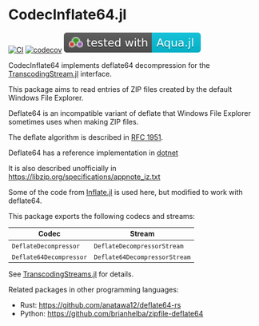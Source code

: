 # CodecInflate64.jl

[![CI](https://github.com/nhz2/CodecInflate64.jl/actions/workflows/CI.yml/badge.svg)](https://github.com/nhz2/CodecInflate64.jl/actions/workflows/CI.yml)
[![codecov](https://codecov.io/gh/nhz2/CodecInflate64.jl/branch/main/graph/badge.svg?token=K3J0T9BZ42)](https://codecov.io/gh/nhz2/CodecInflate64.jl)
[![Aqua QA](https://raw.githubusercontent.com/JuliaTesting/Aqua.jl/master/badge.svg)](https://github.com/JuliaTesting/Aqua.jl)

CodecInflate64 implements deflate64 decompression for the [TranscodingStream.jl](https://github.com/JuliaIO/TranscodingStreams.jl) interface.

This package aims to read entries of ZIP files created by the default Windows File Explorer.

Deflate64 is an incompatible variant of deflate that Windows File Explorer sometimes uses when making ZIP files.

The deflate algorithm is described in [RFC 1951](https://www.ietf.org/rfc/rfc1951.txt).

Deflate64 has a reference implementation in [dotnet](https://github.com/dotnet/runtime/tree/e5efd8010e19593298dc2c3ee15106d5aec5a924/src/libraries/System.IO.Compression/src/System/IO/Compression/DeflateManaged)

It is also described unofficially in https://libzip.org/specifications/appnote_iz.txt

Some of the code from [Inflate.jl](https://github.com/GunnarFarneback/Inflate.jl) is used here, but modified to work with deflate64.

This package exports the following codecs and streams:

| Codec                   | Stream                        |
| ----------------------- | ----------------------------- |
| `DeflateDecompressor`   | `DeflateDecompressorStream`   |
| `Deflate64Decompressor` | `Deflate64DecompressorStream` |

See [TranscodingStreams.jl](https://github.com/bicycle1885/TranscodingStreams.jl) for details.

Related packages in other programming languages:
- Rust: https://github.com/anatawa12/deflate64-rs
- Python: https://github.com/brianhelba/zipfile-deflate64
